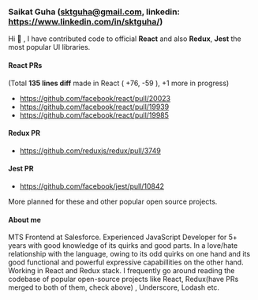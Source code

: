 ### Saikat Guha (sktguha@gmail.com, linkedin: https://www.linkedin.com/in/sktguha/)

Hi 👋 , I have contributed code to official **React** and also **Redux**, **Jest** the most popular UI libraries. <br/>

#### React PRs

(Total **135 lines diff** made in React ( +76, -59 ), +1 more in progress)

- https://github.com/facebook/react/pull/20023
- https://github.com/facebook/react/pull/19939
- https://github.com/facebook/react/pull/19985

#### Redux PR

- https://github.com/reduxjs/redux/pull/3749

#### Jest PR

- https://github.com/facebook/jest/pull/10842

More planned for these and other popular open source projects.
#### About me
MTS Frontend at Salesforce. Experienced JavaScript Developer for 5+ years with good knowledge of its quirks and good parts. In a love/hate relationship with the language, owing to its odd quirks on one hand and its good functional and powerful expressive capabillities on the other hand. Working in React and Redux stack. I frequently go around reading the codebase of popular open-source projects like React, Redux(have PRs merged to both of them, check above) , Underscore, Lodash etc.
